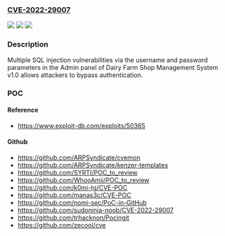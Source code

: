 ### [CVE-2022-29007](https://cve.mitre.org/cgi-bin/cvename.cgi?name=CVE-2022-29007)
![](https://img.shields.io/static/v1?label=Product&message=n%2Fa&color=blue)
![](https://img.shields.io/static/v1?label=Version&message=n%2Fa&color=blue)
![](https://img.shields.io/static/v1?label=Vulnerability&message=n%2Fa&color=brighgreen)

### Description

Multiple SQL injection vulnerabilities via the username and password parameters in the Admin panel of Dairy Farm Shop Management System v1.0 allows attackers to bypass authentication.

### POC

#### Reference
- https://www.exploit-db.com/exploits/50365

#### Github
- https://github.com/ARPSyndicate/cvemon
- https://github.com/ARPSyndicate/kenzer-templates
- https://github.com/SYRTI/POC_to_review
- https://github.com/WhooAmii/POC_to_review
- https://github.com/k0mi-tg/CVE-POC
- https://github.com/manas3c/CVE-POC
- https://github.com/nomi-sec/PoC-in-GitHub
- https://github.com/sudoninja-noob/CVE-2022-29007
- https://github.com/trhacknon/Pocingit
- https://github.com/zecool/cve


